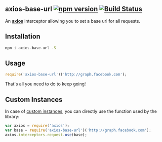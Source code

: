 ## axios-base-url [![npm version](http://img.shields.io/npm/v/axios-base-url.svg?style=flat-square)](https://npmjs.org/package/axios-base-url?style=flat-square) [![Build Status](https://img.shields.io/travis/srph/axios-base-url.svg?style=flat-square)](https://travis-ci.org/srph/axios-base-url?branch=master)
An [**axios**](https://github.com/mzabriskie/axios) interceptor allowing you to set a base url for all requests.

## Installation
```bash
npm i axios-base-url -S
```

## Usage
```js
require('axios-base-url')('http://graph.facebook.com');
```
That's all you need to do to keep going!

## Custom Instances
In case of [custom instances](https://github.com/mzabriskie/axios#interceptors), you can directly use the function used by the library:

```js
var axios = require('axios');
var base = require('axios-base-url')('http://graph.facebook.com');
axios.interceptors.request.use(base);
```